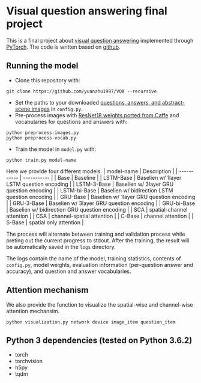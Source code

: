 # Visual question answering final project

This is a final project about [visual question answering][2] implemented through [PyTorch][1]. The code is written based on [github][0]. 



## Running the model

- Clone this repository with:
```
git clone https://github.com/yuanzhu1997/VQA --recursive
```
- Set the paths to your downloaded [questions, answers, and abstract-scene images][4] in `config.py`.
- Pre-process images with [ResNet18 weights ported from Caffe][3] and vocabularies for questions and answers with:
```
python preprocess-images.py
python preprocess-vocab.py

```
- Train the model in `model.py` with:
```
python train.py model-name
```
Here we provide four different models. 
| model-name      | Description |
| ----------- | ----------- |
| Base      | Baseline        |
| LSTM-Base | Baselien w/ 1layer LSTM question encoding |
| LSTM-3-Base | Baselien w/ 3layer GRU question encoding |
| LSTM-bi-Base | Baselien w/ bidirection LSTM question encoding |
| GRU-Base  | Baselien w/ 1layer GRU question encoding |
| GRU-3-Base  | Baselien w/ 3layer GRU question encoding |
| GRU-bi-Base | Baselien w/ bidirection GRU question encoding |
| SCA      | spatial-channel attention       |
| CSA      | channel-spatial attention       |
| C-Base      | channel attention       |
| S-Base      | spatial only attention       |


The process will alternate between training and validation process while preting out the current progress to stdout. After the training, the result will be automatically saved in the `logs` directory. 

The logs contain the name of the model, training statistics, contents of `config.py`,  model weights, evaluation information (per-question answer and accuracy), and question and answer vocabularies.

## Attention mechanism 

We also provide the function to visualize the spatial-wise and channel-wise attention mechansim. 
```
python visualization.py network device image_item question_item
```

## Python 3 dependencies (tested on Python 3.6.2)

- torch
- torchvision
- h5py
- tqdm



[0]: https://github.com/Cyanogenoid/pytorch-vqa
[1]: https://github.com/pytorch/pytorch
[2]: http://visualqa.org/
[3]: https://github.com/ruotianluo/pytorch-resnet
[4]: http://visualqa.org/vqa_v1_download.html
